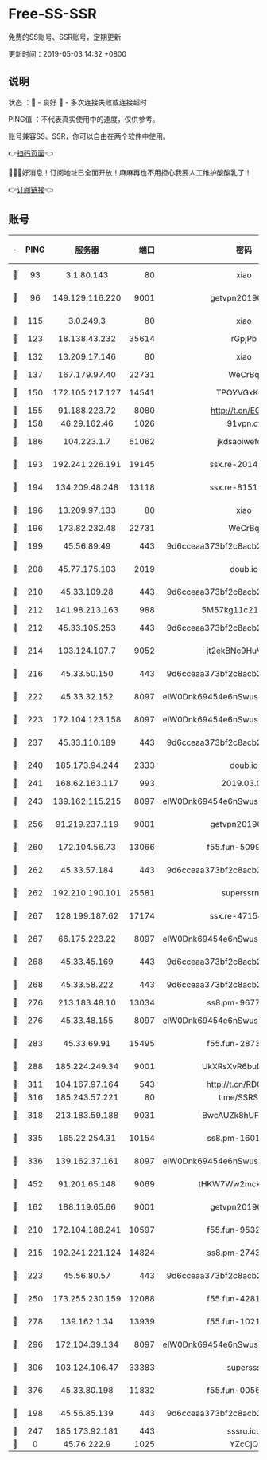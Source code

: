 # Free-SS-SSR

免费的SS账号、SSR账号，定期更新

更新时间：2019-05-03 14:32 +0800

## 说明

状态     ：🙂 - 良好 🙁 - 多次连接失败或连接超时

PING值   ：不代表真实使用中的速度，仅供参考。

账号兼容SS、SSR，你可以自由在两个软件中使用。

👉[扫码页面](https://liesauer.github.io/Free-SS-SSR/)👈

🎉🎉🎉好消息！订阅地址已全面开放！麻麻再也不用担心我要人工维护酸酸乳了！

👉[订阅链接](https://www.liesauer.net/yogurt/subscribe?ACCESS_TOKEN=DAYxR3mMaZAsaqUb)👈

## 账号

|-|PING|服务器|端口|密码|加密方式|区域|
|:----:|:----:|:-----:|-----:|:----:|:----:|:----:|
|🙂|93|3.1.80.143|80|xiao|aes-128-ctr|SG|
|🙂|96|149.129.116.220|9001|getvpn20190501|aes-256-cfb|CN|
|🙂|115|3.0.249.3|80|xiao|aes-128-ctr|SG|
|🙂|123|18.138.43.232|35614|rGpjPb|rc4-md5|SG|
|🙂|132|13.209.17.146|80|xiao|aes-128-ctr|KR|
|🙂|137|167.179.97.40|22731|WeCrBq|rc4-md5|JP|
|🙂|150|172.105.217.127|14541|TPOYVGxKglpi|aes-256-cfb|JP|
|🙂|155|91.188.223.72|8080|http://t.cn/EGJIyrl|rc4-md5|RU|
|🙂|158|46.29.162.46|1026|91vpn.cf|rc4-md5|RU|
|🙂|186|104.223.1.7|61062|jkdsaoiwefdsa|aes-256-cfb|US|
|🙂|193|192.241.226.191|19145|ssx.re-20141184|aes-256-cfb|US|
|🙂|194|134.209.48.248|13118|ssx.re-81511228|aes-256-cfb|US|
|🙂|196|13.209.97.133|80|xiao|aes-128-ctr|KR|
|🙂|196|173.82.232.48|22731|WeCrBq|rc4-md5|US|
|🙂|199|45.56.89.49|443|9d6cceaa373bf2c8acb22e60b6a58be6|aes-256-cfb|US|
|🙂|208|45.77.175.103|2019|doub.io|aes-128-ctr|SG|
|🙂|210|45.33.109.28|443|9d6cceaa373bf2c8acb22e60b6a58be6|aes-256-cfb|US|
|🙂|212|141.98.213.163|988|5M57kg11c214qDmK|chacha20|KR|
|🙂|212|45.33.105.253|443|9d6cceaa373bf2c8acb22e60b6a58be6|aes-256-cfb|US|
|🙂|214|103.124.107.7|9052|jt2ekBNc9HuVtm2a|aes-256-cfb|US|
|🙂|216|45.33.50.150|443|9d6cceaa373bf2c8acb22e60b6a58be6|aes-256-cfb|US|
|🙂|222|45.33.32.152|8097|eIW0Dnk69454e6nSwuspv9DmS201tQ0D|aes-256-cfb|US|
|🙂|223|172.104.123.158|8097|eIW0Dnk69454e6nSwuspv9DmS201tQ0D|aes-256-cfb|JP|
|🙂|237|45.33.110.189|443|9d6cceaa373bf2c8acb22e60b6a58be6|aes-256-cfb|US|
|🙂|240|185.173.94.244|2333|doub.io|aes-128-ctr|RU|
|🙂|241|168.62.163.117|993|2019.03.07|rc4-md5|US|
|🙂|243|139.162.115.215|8097|eIW0Dnk69454e6nSwuspv9DmS201tQ0D|aes-256-cfb|JP|
|🙂|256|91.219.237.119|9001|getvpn20190501|aes-256-cfb|HU|
|🙂|260|172.104.56.73|13066|f55.fun-50990398|aes-256-cfb|SG|
|🙂|262|45.33.57.184|443|9d6cceaa373bf2c8acb22e60b6a58be6|aes-256-cfb|US|
|🙂|262|192.210.190.101|25581|superssrnet|aes-256-cfb|US|
|🙂|267|128.199.187.62|17174|ssx.re-47154038|aes-256-cfb|SG|
|🙂|267|66.175.223.22|8097|eIW0Dnk69454e6nSwuspv9DmS201tQ0D|aes-256-cfb|US|
|🙂|268|45.33.45.169|443|9d6cceaa373bf2c8acb22e60b6a58be6|aes-256-cfb|US|
|🙂|268|45.33.58.222|443|9d6cceaa373bf2c8acb22e60b6a58be6|aes-256-cfb|US|
|🙂|276|213.183.48.10|13034|ss8.pm-96774561|rc4-md5|RU|
|🙂|276|45.33.48.155|8097|eIW0Dnk69454e6nSwuspv9DmS201tQ0D|aes-256-cfb|US|
|🙂|283|45.33.69.91|15495|f55.fun-28730537|aes-256-cfb|US|
|🙂|288|185.224.249.34|9001|UkXRsXvR6buDMG2Y|aes-256-cfb|RU|
|🙂|311|104.167.97.164|543|http://t.cn/RD0D7sx|rc4-md5|CA|
|🙂|316|185.243.57.221|80|t.me/SSRSUB|rc4-md5|US|
|🙂|318|213.183.59.188|9031|BwcAUZk8hUFAkDGN|aes-256-cfb|NL|
|🙂|335|165.22.254.31|10154|ss8.pm-16010608|aes-256-cfb|SG|
|🙂|336|139.162.37.161|8097|eIW0Dnk69454e6nSwuspv9DmS201tQ0D|aes-256-cfb|SG|
|🙂|452|91.201.65.148|9069|tHKW7Ww2mck9CHQG|aes-256-cfb|IT|
|🙂|162|188.119.65.66|9001|getvpn20190501|aes-256-cfb|RU|
|🙂|210|172.104.188.241|10597|f55.fun-95320429|aes-256-cfb|SG|
|🙂|215|192.241.221.124|14824|ss8.pm-27430025|aes-256-cfb|US|
|🙂|223|45.56.80.57|443|9d6cceaa373bf2c8acb22e60b6a58be6|aes-256-cfb|US|
|🙂|250|173.255.230.159|12088|f55.fun-42814639|aes-256-cfb|US|
|🙂|278|139.162.1.34|13939|f55.fun-10218044|aes-256-cfb|SG|
|🙂|296|172.104.39.134|8097|eIW0Dnk69454e6nSwuspv9DmS201tQ0D|aes-256-cfb|SG|
|🙂|306|103.124.106.47|33383|supersss|aes-256-cfb|US|
|🙂|376|45.33.80.198|11832|f55.fun-00561639|aes-256-cfb|US|
|🙁|198|45.56.85.139|443|9d6cceaa373bf2c8acb22e60b6a58be6|aes-256-cfb|US|
|🙁|247|185.173.92.181|443|sssru.icu|rc4-md5|RU|
|🙁|0|45.76.222.9|1025|YZcCjQ|rc4-md5|JP|
